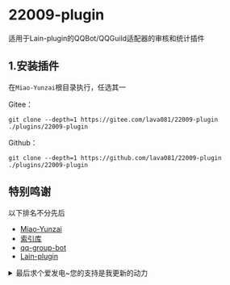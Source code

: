 # 22009-plugin
适用于Lain-plugin的QQBot/QQGuild适配器的审核和统计插件

## 1.安装插件

在`Miao-Yunzai`根目录执行，任选其一

Gitee：
```
git clone --depth=1 https://gitee.com/lava081/22009-plugin ./plugins/22009-plugin
```

Github：
```
git clone --depth=1 https://github.com/lava081/22009-plugin ./plugins/22009-plugin
```

## 特别鸣谢

以下排名不分先后

- [Miao-Yunzai](https://github.com/yoimiya-kokomi/Miao-Yunzai)
- [索引库](https://github.com/yhArcadia/Yunzai-Bot-plugins-index)
- [qq-group-bot](https://github.com/lc-cn/qq-group-bot)
- [Lain-plugin](https://github.com/Zyy955/Lain-plugin)

<details><summary>最后求个爱发电~您的支持是我更新的动力</summary>

![爱发电](https://shp.qpic.cn/collector/1902688707/4df703e1-aa6a-4690-b48a-eb5bb3b581d6/0)
[爱发电](https://afdian.net/a/lava081)

</details>
